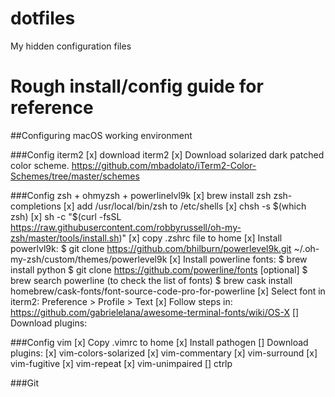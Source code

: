 # dotfiles
My hidden configuration files

# Rough install/config guide for reference

##Configuring macOS working environment

###Config iterm2
	[x] download iterm2
	[x] Download solarized dark patched color scheme. https://github.com/mbadolato/iTerm2-Color-Schemes/tree/master/schemes

###Config zsh + ohmyzsh + powerlinelvl9k
	[x] brew install zsh zsh-completions
	[x] add /usr/local/bin/zsh to /etc/shells
	[x] chsh -s $(which zsh)
	[x] sh -c "$(curl -fsSL https://raw.githubusercontent.com/robbyrussell/oh-my-zsh/master/tools/install.sh)"
	[x] copy .zshrc file to home
	[x] Install powerlvl9k: 
		$ git clone https://github.com/bhilburn/powerlevel9k.git ~/.oh-my-zsh/custom/themes/powerlevel9k
	[x] Install powerline fonts:
		$ brew install python
		$ git clone https://github.com/powerline/fonts
		[optional] $ brew search powerline (to check the list of fonts)
		$ brew cask install homebrew/cask-fonts/font-source-code-pro-for-powerline
	[x] Select font in iterm2: Preference > Profile > Text
	[x] Follow steps in: https://github.com/gabrielelana/awesome-terminal-fonts/wiki/OS-X
	[] Download plugins:
		

###Config vim
	[x] Copy .vimrc to home
	[x] Install pathogen
	[] Download plugins:
		[x] vim-colors-solarized
		[x] vim-commentary
		[x] vim-surround
		[x] vim-fugitive
		[x] vim-repeat
		[x] vim-unimpaired
		[] ctrlp

###Git
